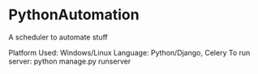 # PythonAutomation
A scheduler to automate stuff

Platform Used: Windows/Linux
Language: Python/Django, Celery
To run server: python manage.py runserver
